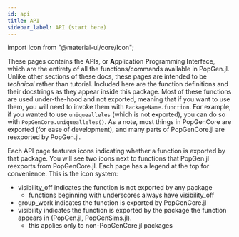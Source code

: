 ```yaml
---
id: api
title: API
sidebar_label: API (start here)
---
```

import Icon from "@material-ui/core/Icon";

These pages contains the APIs, or **A**pplication **P**rogramming **I**nterface, which are the entirety of all the functions/commands available in PopGen.jl. Unlike other sections of these docs, these pages are intended to be *technical* rather than tutorial. Included here are the function definitions and their docstrings as they appear inside this package. Most of these functions are used under-the-hood and not exported, meaning that if you want to use them, you will need to invoke them with `PackageName.function`. For example, if you wanted to use `uniquealleles` (which is not exported), you can do so with `PopGenCore.uniquealleles()`. As a note, most things in PopGenCore are exported (for ease of development), and many parts of PopGenCore.jl are reexported by PopGen.jl.

Each API page features icons indicating whether a function is exported by that package. You will see two icons next to functions that PopGen.jl reexports from PopGenCore.jl.
Each page has a legend at the top for convenience. This is the icon system:
- <Icon>visibility_off</Icon> indicates the function is not exported by any package
    - functions beginning with underscores always have <Icon>visibility_off</Icon>
- <Icon>group_work</Icon> indicates the function is exported by PopGenCore.jl
- <Icon>visibility</Icon> indicates the function is exported by the package the function appears in (PopGen.jl, PopGenSims.jl). 
    - this applies only to non-PopGenCore.jl packages
